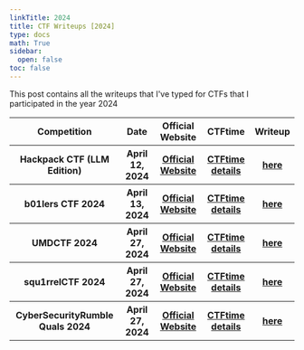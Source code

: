 ```yaml
---
linkTitle: 2024
title: CTF Writeups [2024]
type: docs
math: True
sidebar:
  open: false
toc: false
---
```


This post contains all the writeups that I've typed for CTFs that I participated in the year 2024

<table>
  <tr>
    <th>Competition</th>
    <th>Date</th>
    <th>Official Website</th>
    <th>CTFtime</th>
    <th>Writeup</th>
  </tr>
  <tr>
    <th>Hackpack CTF (LLM Edition)</th>
    <th>April 12, 2024</th>
    <th><a href="https://hackpack.club/">Official Website</a></th>
    <th><a href="https://ctftime.org/event/2333/">CTFtime details</a></th>
    <th><a href="./hackpack-ctf-llm-edition-2024/">here</a></th>
  </tr>
  <tr>
    <th>b01lers CTF 2024</th>
    <th>April 13, 2024</th>
    <th><a href="https://b01lersc.tf/">Official Website</a></th>
    <th><a href="https://ctftime.org/event/2250/">CTFtime details</a></th>
    <th><a href="./b01lers-ctf-2024/">here</a></th>
  </tr>
  <tr>
    <th>UMDCTF 2024</th>
    <th>April 27, 2024</th>
    <th><a href="https://csec.umd.edu/">Official Website</a></th>
    <th><a href="https://ctftime.org/event/2323">CTFtime details</a></th>
    <th><a href="./umdctf-2024/">here</a></th>
  </tr>
  <tr>
    <th>squ1rrelCTF 2024</th>
    <th>April 27, 2024</th>
    <th><a href="https://squ1rrel.dev/">Official Website</a></th>
    <th><a href="https://ctftime.org/event/2370">CTFtime details</a></th>
    <th><a href="./squ1rrelctf-2024/">here</a></th>
  </tr>
  <tr>
    <th>CyberSecurityRumble Quals 2024</th>
    <th>April 27, 2024</th>
    <th><a href="https://cybersecurityrumble.de/2024/">Official Website</a></th>
    <th><a href="https://ctftime.org/event/2224">CTFtime details</a></th>
    <th><a href="./cybersecurityrumble-quals-2024/">here</a></th>
  </tr>
</table>

